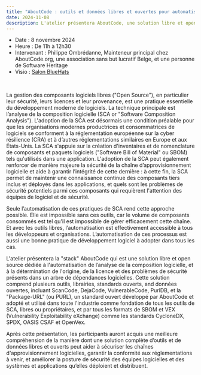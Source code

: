 ```yaml
---
title: "AboutCode : outils et données libres et ouvertes pour automatiser la sécurisation de la chaîne d'approvisionnement logicielle"
date: 2024-11-08
description: L'atelier présentera AboutCode, une solution libre et open source dédiée à l'automatisation de l’analyse de la composition logicielle et à la détermination de l'origine, de la licence et des problèmes de sécurité présents dans un arbre de dépendances logicielles
---
```

- Date : 8 novembre 2024
- Heure : De 11h à 12h30
- Intervenant : Philippe Ombrédanne, Mainteneur principal chez AboutCode.org, une association sans but lucratif Belge, et une personne de Software Heritage
- Visio : [Salon BlueHats](https://webinaire.numerique.gouv.fr/meeting/signin/invite/362/creator/369/hash/14eb55bd230aa1a8b8a98e0ee35b056d0196afcf)

<br/>

La gestion des composants logiciels libres ("Open Source"), en
particulier leur sécurité, leurs licences et leur provenance, est une
pratique essentielle du développement moderne de logiciels. La
technique principale est l’analyse de la composition logicielle (SCA
or "Software Composition Analysis"). L'adoption de la SCA est
désormais une condition préalable pour que les organisations modernes
productrices et consommatrices de logiciels se conforment à la
réglementation européenne sur la cyber résilience (CRA) et à d’autres
réglementations similaires en Europe et aux États-Unis. La SCA
s'appuie sur la création d'inventaires et de nomenclature de
composants et paquets logiciels ("Software Bill of Material" ou SBOM)
tels qu'utilisés dans une application. L'adoption de la SCA peut
également renforcer de manière majeure la sécurité de la chaîne
d’approvisionnement logicielle et aide à garantir l’intégrité de cette
dernière : à cette fin, la SCA permet de maintenir une connaissance
continue des composants tiers inclus et déployés dans les
applications, et quels sont les problèmes de sécurité potentiels parmi
ces composants qui requièrent l'attention des équipes de logiciel et
de sécurité.

Seule l’automatisation de ces pratiques de SCA rend cette approche
possible. Elle est impossible sans ces outils, car le volume de
composants consommés est tel qu'il est impossible de gérer
efficacement cette chaîne. Et avec les outils libres, l’automatisation
est effectivement accessible à tous les développeurs et organisations.
L’automatisation de ces processus est aussi une bonne pratique de
développement logiciel à adopter dans tous les cas. 

L'atelier présentera la "stack" AboutCode qui est une solution libre
et open source dédiée à l'automatisation de l’analyse de la
composition logicielle, et à la détermination de l'origine, de la
licence et des problèmes de sécurité présents dans un arbre de
dépendances logicielles. Cette solution comprend plusieurs outils,
librairies, standards ouverts, and données ouvertes, incluant
ScanCode, DejaCode, VulnerableCode, PurlDB, et la "Package-URL" (ou
PURL), un standard ouvert développé par AboutCode et adopté et utilisé
dans toute l'industrie comme fondation de tous les outils de SCA,
libres ou propriétaires, et par tous les formats de SBOM et VEX
(Vulnerability Exploitability eXchange) comme les standards CycloneDX,
SPDX, OASIS CSAF et OpenVex.

Après cette présentation, les participants auront acquis une meilleure
compréhension de la manière dont une solution complète d’outils et de
données libres et ouverts peut aider à sécuriser les chaînes
d'approvisionnement logicielles, garantir la conformité aux
réglementations à venir, et améliorer la posture de sécurité des
équipes logicielles et des systèmes et applications qu’elles déploient
et distribuent.
